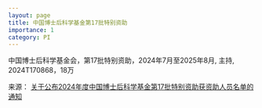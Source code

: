 ```yaml
---
layout: page
title: 中国博士后科学基金第17批特别资助
importance: 1
category: PI
---
```


中国博士后科学基金会，第17批特别资助，2024年7月至2025年8月, 主持, 2024T170868，18万

来源：
<a href="https://www.chinapostdoctor.org.cn/article?inid=bb564ba5-11b9-478f-92d7-22ed7f6e4fa1&catname=%E9%80%9A%E7%9F%A5%E5%85%AC%E5%91%8A&catid=8c892b1c-4ade-4a5f-9a87-5e736cb5e9f9">关于公布2024年度中国博士后科学基金第17批特别资助获资助人员名单的通知</a>
